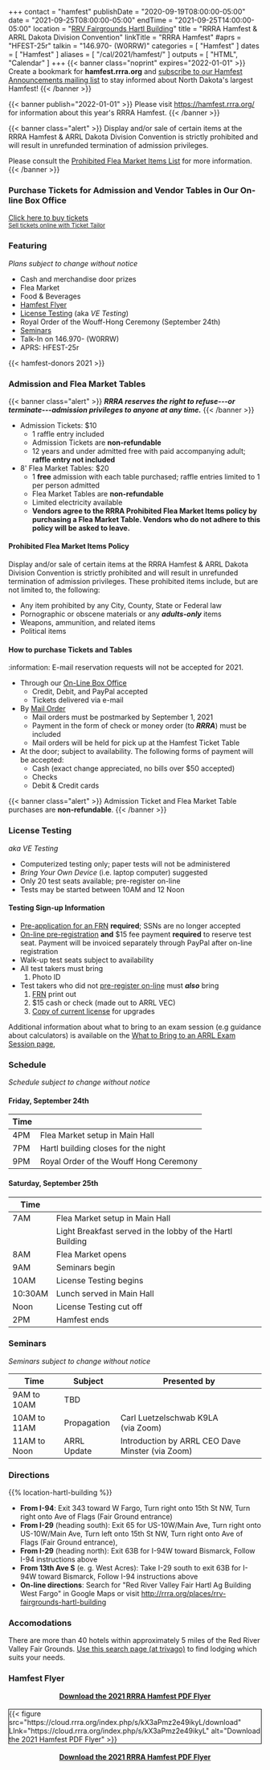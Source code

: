 +++
contact = "hamfest"
publishDate = "2020-09-19T08:00:00-05:00"
date = "2021-09-25T08:00:00-05:00"
endTime	 = "2021-09-25T14:00:00-05:00"
location = "[RRV Fairgrounds Hartl Building](/places/rrv-fairgrounds-hartl-building)"
title = "RRRA Hamfest & ARRL Dakota Division Convention"
linkTitle = "RRRA Hamfest"
#aprs = "HFEST-25r"
talkin = "146.970- (W0RRW)"
categories = [ "Hamfest" ]
dates = [ "Hamfest" ]
aliases = [ "/cal/2021/hamfest/" ]
outputs = [ "HTML", "Calendar" ]
+++
{{< banner class="noprint" expires="2022-01-01" >}}
Create a bookmark for **hamfest.rrra.org** and
[subscribe to our Hamfest Announcements mailing list](https://lists.rrra.org/mailman/listinfo/hamfest-announce)
to stay informed about North Dakota's largest Hamfest!
{{< /banner >}}

{{< banner publish="2022-01-01" >}}
Please visit https://hamfest.rrra.org/ for information about this year's
RRRA Hamfest.
{{< /banner >}}

{{< banner class="alert" >}}
Display and/or sale of certain items at the RRRA Hamfest & ARRL Dakota
Division Convention is strictly prohibited and will result in
unrefunded termination of admission privileges.

Please consult the
[Prohibited Flea Market Items List](#prohibited-flea-market-items)
for more information.
{{< /banner >}}

### Purchase Tickets for Admission and Vendor Tables in Our On-line Box Office

<!-- Ticket Tailor Widget. Paste this in to your website where you want the
widget to appear. Do no change the code or the widget may not work properly.
-->
<div class="tt-widget">
<div class="tt-widget-fallback">
<p>
<a href="https://www.tickettailor.com/all-tickets/redriverradioamateurs/?ref=website_widget" target="_blank">Click here to buy tickets</a>
<br />
<small>
<a href="https://www.tickettailor.com?rf=wdg" class="tt-widget-powered">Sell tickets online with Ticket Tailor</a>
</small>
</p>
</div>
<script src="https://cdn.tickettailor.com/js/widgets/min/widget.js" data-url="https://www.tickettailor.com/all-tickets/redriverradioamateurs/" data-type="inline" data-inline-minimal="true" data-inline-show-logo="false" data-inline-bg-fill="false" data-inline-inherit-ref-from-url-param="" data-inline-ref="website_widget">
</script>
</div>
<!-- End of Ticket Tailor Widget -->


### Featuring

*Plans subject to change without notice*

* Cash and merchandise door prizes
* Flea Market
* Food & Beverages
* [Hamfest Flyer](#hamfest-flyer)
* [License Testing](#license-testing) (aka *VE Testing*)
* Royal Order of the Wouff-Hong Ceremony (September 24th)
* [Seminars](#seminars)
* Talk-In on 146.970- (W0RRW)
* APRS: HFEST-25r

{{< hamfest-donors 2021 >}}

### Admission and Flea Market Tables 

{{< banner class="alert" >}}
***RRRA reserves the right to refuse---or terminate---admission privileges
to anyone at any time.***
{{< /banner >}}

* Admission Tickets: $10 
    * 1 raffle entry included
    * Admission Tickets are **non-refundable**
    * 12 years and under admitted free with paid accompanying adult; **raffle entry not included**
* 8' Flea Market Tables: $20
    * 1 **free** admission with each table purchased; raffle entries limited to 1 per person admitted
    * Flea Market Tables are **non-refundable**
    * Limited electricity available
    * **Vendors agree to the RRRA Prohibited Flea Market Items policy by purchasing a Flea Market Table. Vendors who do not adhere to this policy will be asked to leave.**

#### Prohibited Flea Market Items Policy

Display and/or sale of certain items at the RRRA Hamfest & ARRL Dakota
Division Convention is strictly prohibited and will result in
unrefunded termination of admission privileges. These prohibited items
include, but are not limited to, the following:

* Any item prohibited by any City, County, State or Federal law
* Pornographic or obscene materials or any ***adults-only*** items
* Weapons, ammunition, and related items
* Political items

#### How to purchase Tickets and Tables

:information: E-mail reservation requests will not be accepted for 2021.

* Through our [On-Line Box Office](#on-line-box-office)
    * Credit, Debit, and PayPal accepted
    * Tickets delivered via e-mail
* By [Mail Order](https://cloud.rrra.org/index.php/s/CfmoGgaxfb97sJo/download)
    * Mail orders must be postmarked by September 1, 2021
    * Payment in the form of check or money order (to ***RRRA***) must be included
    * Mail orders will be held for pick up at the Hamfest Ticket Table
* At the door; subject to availability. The following forms of payment will be accepted:
    * Cash (exact change appreciated, no bills over $50 accepted)
    * Checks
    * Debit & Credit cards

{{< banner class="alert" >}}
Admission Ticket and Flea Market Table purchases are **non-refundable**.
{{< /banner >}}

### License Testing

*aka VE Testing*

* Computerized testing only; paper tests will not be administered
* *Bring Your Own Device* (i.e. laptop computer) suggested
* Only 20 test seats available; pre-register on-line
* Tests may be started between 10AM and 12 Noon

#### Testing Sign-up Information

* [Pre-application for an FRN](https://apps.fcc.gov/coresWeb/regEntityType.do)
**required**; SSNs are no longer accepted
* [On-line pre-registration](https://hamstudy.org/sessions/60d14f59113f1d51c01f9dae/1)
**and** $15 fee payment **required** to reserve test seat.
Payment will be invoiced separately through PayPal after on-line registration
* Walk-up test seats subject to availability
* All test takers must bring
    1. Photo ID
* Test takers who did not [pre-register on-line](https://hamstudy.org/sessions/60d14f59113f1d51c01f9dae/1) must ***also*** bring
    1. [FRN](https://www.fcc.gov/wireless/support/universal-licensing-system-uls-resources/new-users-guide-getting-started-universal) print out
    1. $15 cash or check (made out to ARRL VEC)
    1. [Copy of current license](http://www.arrl.org/obtain-license-copy) for upgrades

Additional information about what to bring to an exam session (e.g guidance
about calculators) is available on the
[What to Bring to an ARRL Exam Session page](http://www.arrl.org/what-to-bring-to-an-exam-session),

### Schedule

*Schedule subject to change without notice*

#### Friday, September 24th

Time |      |
-----|------|
4PM | Flea Market setup in Main Hall
7PM | Hartl building closes for the night
9PM | Royal Order of the Wouff Hong Ceremony

#### Saturday, September 25th

Time |      |
-----|------|
7AM | Flea Market setup in Main Hall
&nbsp; | Light Breakfast served in the lobby of the Hartl Building
8AM | Flea Market opens
9AM | Seminars begin
10AM | License Testing begins
10:30AM | Lunch served in Main Hall
Noon | License Testing cut off
2PM | Hamfest ends

### Seminars

*Seminars subject to change without notice*

Time | Subject | Presented by
-----|---------|-------------
9AM to 10AM | TBD | 
10AM to 11AM | Propagation | Carl Luetzelschwab K9LA<br>(via Zoom)
11AM to Noon | ARRL Update | Introduction by ARRL CEO Dave Minster (via Zoom)

### Directions

{{% location-hartl-building %}}

* **From I-94**: Exit 343 toward W Fargo, Turn right onto 15th St NW, Turn right onto Ave of Flags (Fair Ground entrance)
* **From I-29** (heading south): Exit 65 for US-10W/Main Ave, Turn right onto US-10W/Main Ave, Turn left onto 15th St NW, Turn right onto Ave of Flags (Fair Ground entrance),
* **From I-29** (heading north): Exit 63B for I-94W toward Bismarck, Follow I-94 instructions above
* **From 13th Ave S** (e. g. West Acres): Take I-29 south to exit 63B for I-94W toward Bismarck, Follow I-94 instructions above
* **On-line directions**: Search for "Red River Valley Fair Hartl Ag Building West Fargo" in Google Maps or visit http://rrra.org/places/rrv-fairgrounds-hartl-building

### Accomodations

There are more than 40 hotels within approximately 5 miles of the Red River Valley Fair Grounds. [Use this search page \(at trivago\)](https://www.trivago.com/?aDateRange%5Barr%5D=2021-05-12&aDateRange%5Bdep%5D=2021-05-13&aPriceRange%5Bfrom%5D=0&aPriceRange%5Bto%5D=0&iRoomType=7&aRooms%5B0%5D%5Badults%5D=2&cpt2=42308%2F200&hasList=1&hasMap=1&bIsSeoPage=0&sortingId=1&slideoutsPageItemId=&iGeoDistanceLimit=16093&address=&addressGeoCode=&offset=0&ra=&overlayMode=)
to find lodging which suits your needs.

### Hamfest Flyer

<div style="text-align: center;"><strong><a href="https://cloud.rrra.org/index.php/s/YCsno5WYqsefM2M/download">Download the 2021 RRRA Hamfest PDF Flyer</a></strong></div>
<br />
<div style="border:1px solid black">
{{< figure src="https://cloud.rrra.org/index.php/s/kX3aPmz2e49ikyL/download" LInk="https://cloud.rrra.org/index.php/s/kX3aPmz2e49ikyL" alt="Download the 2021 Hamfest PDF Flyer" >}}
</div>
<br />
<div style="text-align: center;"><strong><a href="https://cloud.rrra.org/index.php/s/YCsno5WYqsefM2M/download">Download the 2021 RRRA Hamfest PDF Flyer</a></strong></div>

